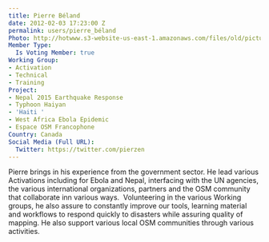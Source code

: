 ```yaml
---
title: Pierre Béland
date: 2012-02-03 17:23:00 Z
permalink: users/pierre_béland
Photo: http://hotwww.s3-website-us-east-1.amazonaws.com/files/old/pictures/picture-25-1433014712.jpg
Member Type:
  Is Voting Member: true
Working Group:
- Activation
- Technical
- Training
Project:
- Nepal 2015 Earthquake Response
- Typhoon Haiyan
- 'Haiti '
- West Africa Ebola Epidemic
- Espace OSM Francophone
Country: Canada
Social Media (Full URL):
  Twitter: https://twitter.com/pierzen
---
```


<p>Pierre brings in his experience from the government sector. He lead various Activations including for Ebola and Nepal, interfacing with the UN agencies, the various international organizations, partners and the OSM community that collaborate inn various ways.&nbsp; Volunteering in the various Working groups, he also assure to constantly improve our tools, learning material and workflows to respond quickly to disasters while assuring quality of mapping. He also support various local OSM communities through various activities.</p>
